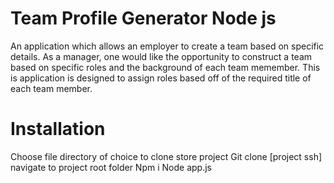 # Team Profile Generator Node js

An application which allows an employer to create a team based on specific details.  As a manager, one would like the opportunity to construct a team based on specific roles and the background of each team memember.  This is application is designed to assign roles based off of the required title of each team member.  

# Installation
Choose file directory of choice to clone store project
Git clone [project ssh]
navigate to project root folder
Npm i 
Node app.js

